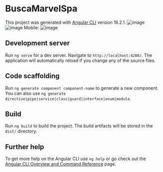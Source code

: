 # BuscaMarvelSpa

This project was generated with [Angular CLI](https://github.com/angular/angular-cli) version 16.2.1.
![image](https://github.com/PaolaLacourt/busca-marvel-spa/assets/65319869/e3e0b5b2-4cb3-4ffd-bda9-c17c2744ca73)
![image](https://github.com/PaolaLacourt/busca-marvel-spa/assets/65319869/573a3e6a-e125-4831-a23f-46ac522a8d72)
Mobile:
![image](https://github.com/PaolaLacourt/busca-marvel-spa/assets/65319869/7dd6a584-0452-4630-8bd7-ac2b34ab0007)



## Development server

Run `ng serve` for a dev server. Navigate to `http://localhost:4200/`. The application will automatically reload if you change any of the source files.

## Code scaffolding

Run `ng generate component component-name` to generate a new component. You can also use `ng generate directive|pipe|service|class|guard|interface|enum|module`.

## Build

Run `ng build` to build the project. The build artifacts will be stored in the `dist/` directory.


## Further help

To get more help on the Angular CLI use `ng help` or go check out the [Angular CLI Overview and Command Reference](https://angular.io/cli) page.
